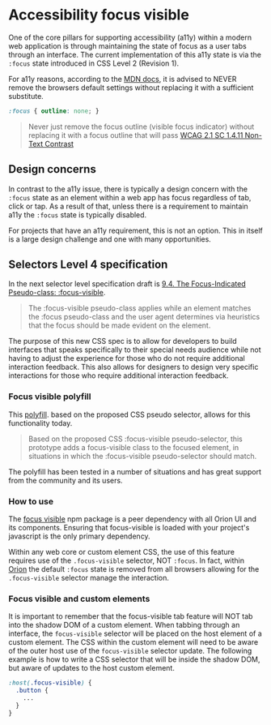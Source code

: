 # Accessibility focus visible

One of the core pillars for supporting accessibility (a11y) within a modern web application is through maintaining the state of focus as a user tabs through an interface. The current implementation of this a11y state is via the `:focus` state introduced in CSS Level 2 (Revision 1).

For a11y reasons, according to the [MDN docs](https://developer.mozilla.org/en-US/docs/Web/CSS/:focus#Accessibility_Concerns), it is advised to NEVER remove the browsers default settings without replacing it with a sufficient substitute.

```css
:focus { outline: none; }
```

> Never just remove the focus outline (visible focus indicator) without replacing it with a focus outline that will pass [WCAG 2.1 SC 1.4.11 Non-Text Contrast](https://www.w3.org/WAI/WCAG21/Understanding/non-text-contrast.html)

## Design concerns

In contrast to the a11y issue, there is typically a design concern with the `:focus` state as an element within a web app has focus regardless of tab, click or tap. As a result of that, unless there is a requirement to maintain a11y the `:focus` state is typically disabled.

For projects that have an a11y requirement, this is not an option. This in itself is a large design challenge and one with many opportunities.

## Selectors Level 4 specification

In the next selector level specification draft is [9.4. The Focus-Indicated Pseudo-class: :focus-visible](https://drafts.csswg.org/selectors-4/#the-focus-visible-pseudo).

> The :focus-visible pseudo-class applies while an element matches the :focus pseudo-class and the user agent determines via heuristics that the focus should be made evident on the element.

The purpose of this new CSS spec is to allow for developers to build interfaces that speaks specifically to their special needs audience while not having to adjust the experience for those who do not require additional interaction feedback. This also allows for designers to design very specific interactions for those who require additional interaction feedback.

### Focus visible polyfill

This [polyfill](https://www.npmjs.com/package/focus-visible). based on the proposed CSS pseudo selector, allows for this functionality today.

> Based on the proposed CSS :focus-visible pseudo-selector, this prototype adds a focus-visible class to the focused element, in situations in which the :focus-visible pseudo-selector should match.

The polyfill has been tested in a number of situations and has great support from the community and its users.

### How to use

The [focus visible](https://www.npmjs.com/package/focus-visible) npm package is a peer dependency with all Orion UI and its components. Ensuring that focus-visible is loaded with your project's javascript is the only primary dependency.

Within any web core or custom element CSS, the use of this feature requires use of the `.focus-visible` selector, NOT `:focus`. In fact, within [Orion](https://github.com/AlaskaAirlines/OrionWebCoreStyleSheets/blob/master/src/_baselineLTE.scss) the default `:focus` state is removed from all browsers allowing for the `.focus-visible` selector manage the interaction.

### Focus visible and custom elements

It is important to remember that the focus-visible tab feature will NOT tab into the shadow DOM of a custom element. When tabbing through an interface, the `focus-visible` selector will be placed on the host element of a custom element. The CSS within the custom element will need to be aware of the outer host use of the `focus-visible` selector update. The following example is how to write a CSS selector that will be inside the shadow DOM, but aware of updates to the host custom element.

```css
:host(.focus-visible) {
  .button {
    ...
  }
}
```
